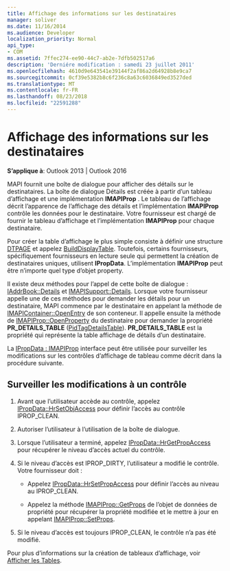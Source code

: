 ```yaml
---
title: Affichage des informations sur les destinataires
manager: soliver
ms.date: 11/16/2014
ms.audience: Developer
localization_priority: Normal
api_type:
- COM
ms.assetid: 7ffec274-ee90-44c7-ab2e-7dfb502517a6
description: 'Derniére modification : samedi 23 juillet 2011'
ms.openlocfilehash: 4610d9e643541e39144f2af86a2d64928b8e9ca7
ms.sourcegitcommit: 0cf39e5382b8c6f236c8a63c6036849ed3527ded
ms.translationtype: MT
ms.contentlocale: fr-FR
ms.lasthandoff: 08/23/2018
ms.locfileid: "22591288"
---
```

# <a name="displaying-recipient-information"></a>Affichage des informations sur les destinataires

**S’applique à**: Outlook 2013 | Outlook 2016 
  
MAPI fournit une boîte de dialogue pour afficher des détails sur le destinataires. La boîte de dialogue Détails est créée à partir d’un tableau d’affichage et une implémentation **IMAPIProp** . Le tableau de l’affichage décrit l’apparence de l’affichage des détails et l’implémentation **IMAPIProp** contrôle les données pour le destinataire. Votre fournisseur est chargé de fournir le tableau d’affichage et l’implémentation **IMAPIProp** pour chaque destinataire. 
  
Pour créer la table d’affichage le plus simple consiste à définir une structure [DTPAGE](dtpage.md) et appelez [BuildDisplayTable](builddisplaytable.md). Toutefois, certains fournisseurs, spécifiquement fournisseurs en lecture seule qui permettent la création de destinataires uniques, utilisent **IPropData**. L’implémentation **IMAPIProp** peut être n’importe quel type d’objet property. 
  
Il existe deux méthodes pour l’appel de cette boîte de dialogue : [IAddrBook::Details](iaddrbook-details.md) et [IMAPISupport::Details](imapisupport-details.md). Lorsque votre fournisseur appelle une de ces méthodes pour demander les détails pour un destinataire, MAPI commence par le destinataire en appelant la méthode de [IMAPIContainer::OpenEntry](imapicontainer-openentry.md) de son conteneur. Il appelle ensuite la méthode de [IMAPIProp::OpenProperty](imapiprop-openproperty.md) du destinataire pour demander la propriété **PR_DETAILS_TABLE** ([PidTagDetailsTable](pidtagdetailstable-canonical-property.md)). **PR_DETAILS_TABLE** est la propriété qui représente la table affichage de détails d’un destinataire. 
  
La [IPropData : IMAPIProp](ipropdataimapiprop.md) interface peut être utilisée pour surveiller les modifications sur les contrôles d’affichage de tableau comme décrit dans la procédure suivante. 
  
## <a name="monitor-changes-to-a-control"></a>Surveiller les modifications à un contrôle
  
1. Avant que l’utilisateur accède au contrôle, appelez [IPropData::HrSetObjAccess](ipropdata-hrsetobjaccess.md) pour définir l’accès au contrôle IPROP_CLEAN. 
    
2. Autoriser l’utilisateur à l’utilisation de la boîte de dialogue. 
    
3. Lorsque l’utilisateur a terminé, appelez [IPropData::HrGetPropAccess](ipropdata-hrgetpropaccess.md) pour récupérer le niveau d’accès actuel du contrôle. 
    
4. Si le niveau d’accès est IPROP_DIRTY, l’utilisateur a modifié le contrôle. Votre fournisseur doit :
    
   - Appelez [IPropData::HrSetPropAccess](ipropdata-hrsetpropaccess.md) pour définir l’accès au niveau au IPROP_CLEAN. 
    
   - Appelez la méthode [IMAPIProp::GetProps](imapiprop-getprops.md) de l’objet de données de propriété pour récupérer la propriété modifiée et le mettre à jour en appelant [IMAPIProp::SetProps](imapiprop-setprops.md).
    
5. Si le niveau d’accès est toujours IPROP_CLEAN, le contrôle n’a pas été modifié. 
    
Pour plus d’informations sur la création de tableaux d’affichage, voir [Afficher les Tables](display-tables.md).
  

